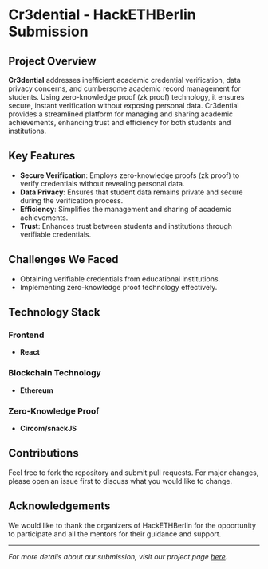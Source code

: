 # Cr3dential - HackETHBerlin Submission

## Project Overview

**Cr3dential** addresses inefficient academic credential verification, data privacy concerns, and cumbersome academic record management for students. Using zero-knowledge proof (zk proof) technology, it ensures secure, instant verification without exposing personal data. Cr3dential provides a streamlined platform for managing and sharing academic achievements, enhancing trust and efficiency for both students and institutions.

## Key Features

- **Secure Verification**: Employs zero-knowledge proofs (zk proof) to verify credentials without revealing personal data.
- **Data Privacy**: Ensures that student data remains private and secure during the verification process.
- **Efficiency**: Simplifies the management and sharing of academic achievements.
- **Trust**: Enhances trust between students and institutions through verifiable credentials.

## Challenges We Faced

- Obtaining verifiable credentials from educational institutions.
- Implementing zero-knowledge proof technology effectively.

## Technology Stack

### Frontend
- **React**

### Blockchain Technology
- **Ethereum**

### Zero-Knowledge Proof
- **Circom/snackJS**

## Contributions

Feel free to fork the repository and submit pull requests. For major changes, please open an issue first to discuss what you would like to change.

## Acknowledgements

We would like to thank the organizers of HackETHBerlin for the opportunity to participate and all the mentors for their guidance and support.

---

*For more details about our submission, visit our project page [here](https://projects.ethberlin.org/submissions/342).*
